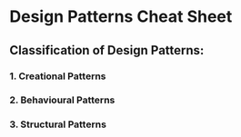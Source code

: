 # Design Patterns Cheat Sheet

## Classification of Design Patterns:

### 1. Creational Patterns
### 2. Behavioural Patterns
### 3. Structural Patterns